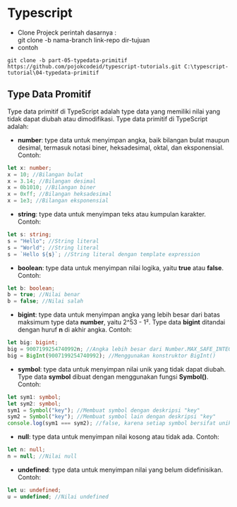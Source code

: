 # Typescript
- Clone Projeck
perintah dasarnya : <br>
git clone -b nama-branch link-repo dir-tujuan
- contoh
```
git clone -b part-05-typedata-primitif https://github.com/pojokcodeid/typescript-tutorials.git C:\typescript-tutorial\04-typedata-primitif
```
## Type Data Promitif
Type data primitif di TypeScript adalah type data yang memiliki nilai yang tidak dapat diubah atau dimodifikasi. Type data primitif di TypeScript adalah:

- **number**: type data untuk menyimpan angka, baik bilangan bulat maupun desimal, termasuk notasi biner, heksadesimal, oktal, dan eksponensial. Contoh:

```typescript
let x: number;
x = 10; //Bilangan bulat
x = 3.14; //Bilangan desimal
x = 0b1010; //Bilangan biner
x = 0xff; //Bilangan heksadesimal
x = 1e3; //Bilangan eksponensial
```

- **string**: type data untuk menyimpan teks atau kumpulan karakter. Contoh:

```typescript
let s: string;
s = "Hello"; //String literal
s = "World"; //String literal
s = `Hello ${s}`; //String literal dengan template expression
```

- **boolean**: type data untuk menyimpan nilai logika, yaitu **true** atau **false**. Contoh:

```typescript
let b: boolean;
b = true; //Nilai benar
b = false; //Nilai salah
```

- **bigint**: type data untuk menyimpan angka yang lebih besar dari batas maksimum type data **number**, yaitu 2^53 - 1². Type data **bigint** ditandai dengan huruf **n** di akhir angka. Contoh:

```typescript
let big: bigint;
big = 9007199254740992n; //Angka lebih besar dari Number.MAX_SAFE_INTEGER
big = BigInt(9007199254740992); //Menggunakan konstruktor BigInt()
```

- **symbol**: type data untuk menyimpan nilai unik yang tidak dapat diubah. Type data **symbol** dibuat dengan menggunakan fungsi **Symbol()**. Contoh:

```typescript
let sym1: symbol;
let sym2: symbol;
sym1 = Symbol("key"); //Membuat symbol dengan deskripsi "key"
sym2 = Symbol("key"); //Membuat symbol lain dengan deskripsi "key"
console.log(sym1 === sym2); //false, karena setiap symbol bersifat unik
```

- **null**: type data untuk menyimpan nilai kosong atau tidak ada. Contoh:

```typescript
let n: null;
n = null; //Nilai null
```

- **undefined**: type data untuk menyimpan nilai yang belum didefinisikan. Contoh:

```typescript
let u: undefined;
u = undefined; //Nilai undefined
```
